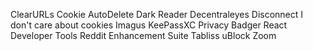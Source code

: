 ClearURLs
Cookie AutoDelete
Dark Reader
Decentraleyes
Disconnect
I don't care about cookies
Imagus
KeePassXC
Privacy Badger
React Developer Tools
Reddit Enhancement Suite
Tabliss
uBlock
Zoom
